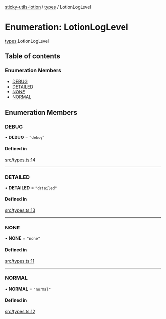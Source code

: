 [sticky-utils-lotion](../README.md) / [types](../modules/types.md) / LotionLogLevel

# Enumeration: LotionLogLevel

[types](../modules/types.md).LotionLogLevel

## Table of contents

### Enumeration Members

- [DEBUG](types.LotionLogLevel.md#debug)
- [DETAILED](types.LotionLogLevel.md#detailed)
- [NONE](types.LotionLogLevel.md#none)
- [NORMAL](types.LotionLogLevel.md#normal)

## Enumeration Members

### DEBUG

• **DEBUG** = ``"debug"``

#### Defined in

[src/types.ts:14](https://github.com/sticky/sticky-utils-lotion/blob/0fd9242/src/types.ts#L14)

___

### DETAILED

• **DETAILED** = ``"detailed"``

#### Defined in

[src/types.ts:13](https://github.com/sticky/sticky-utils-lotion/blob/0fd9242/src/types.ts#L13)

___

### NONE

• **NONE** = ``"none"``

#### Defined in

[src/types.ts:11](https://github.com/sticky/sticky-utils-lotion/blob/0fd9242/src/types.ts#L11)

___

### NORMAL

• **NORMAL** = ``"normal"``

#### Defined in

[src/types.ts:12](https://github.com/sticky/sticky-utils-lotion/blob/0fd9242/src/types.ts#L12)
